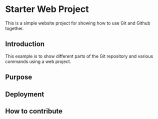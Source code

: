 # Starter Web Project

This is a simple website project for showing how to use Git and Github together.

## Introduction

This example is to show different parts of the Git repository and various commands using a web project.

##  Purpose

## Deployment

## How to contribute